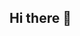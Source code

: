## Hi there 👋

<!--
**kerjacaridoi/kerjacaridoi** is a ✨ _special_ ✨ repository because its `README.md` (this file) appears on your GitHub profile.

Here are some ideas to get you started:

- 🔭 I’m currently working on PT TELKOM AKSES
- 🌱 I’m currently learning STILL LAERNING
- 👯 I’m looking to collaborate on EVERYBODY
- 🤔 I’m looking for help with EVERYBODY
- 💬 Ask me about EVERITHING BUT DONT ASK ME ABOUT LOVE
- 📫 How to reach me: QOEPUNK
- 😄 Pronouns: ...
- ⚡ Fun fact: ...
-->
